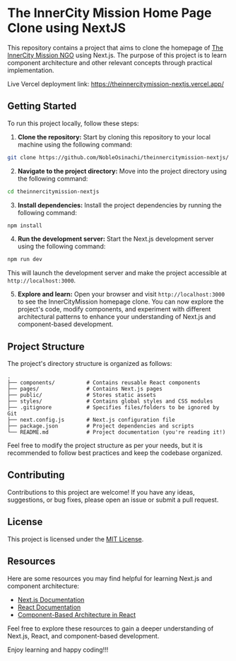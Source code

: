 # The InnerCity Mission Home Page Clone using NextJS

This repository contains a project that aims to clone the homepage of [The InnerCity Mission NGO](https://theinnercitymission.ngo/) using Next.js. The purpose of this project is to learn component architecture and other relevant concepts through practical implementation.

Live Vercel deployment link: https://theinnercitymission-nextjs.vercel.app/

## Getting Started

To run this project locally, follow these steps:

1. **Clone the repository:** Start by cloning this repository to your local machine using the following command:

```bash
git clone https://github.com/NobleOsinachi/theinnercitymission-nextjs/
```

2. **Navigate to the project directory:** Move into the project directory using the following command:

```bash
cd theinnercitymission-nextjs
```

3. **Install dependencies:** Install the project dependencies by running the following command:

```bash
npm install
```

4. **Run the development server:** Start the Next.js development server using the following command:

```bash
npm run dev
```

This will launch the development server and make the project accessible at `http://localhost:3000`.

5. **Explore and learn:** Open your browser and visit `http://localhost:3000` to see the InnerCityMission homepage clone. You can now explore the project's code, modify components, and experiment with different architectural patterns to enhance your understanding of Next.js and component-based development.

## Project Structure

The project's directory structure is organized as follows:

```
.
├── components/          # Contains reusable React components
├── pages/               # Contains Next.js pages
├── public/              # Stores static assets
├── styles/              # Contains global styles and CSS modules
├── .gitignore           # Specifies files/folders to be ignored by Git
├── next.config.js       # Next.js configuration file
├── package.json         # Project dependencies and scripts
└── README.md            # Project documentation (you're reading it!)
```

Feel free to modify the project structure as per your needs, but it is recommended to follow best practices and keep the codebase organized.

## Contributing

Contributions to this project are welcome! If you have any ideas, suggestions, or bug fixes, please open an issue or submit a pull request.

## License

This project is licensed under the [MIT License](LICENSE).

## Resources

Here are some resources you may find helpful for learning Next.js and component architecture:

- [Next.js Documentation](https://nextjs.org/docs)
- [React Documentation](https://reactjs.org/docs)
- [Component-Based Architecture in React](https://blog.bitsrc.io/component-based-architecture-in-reactjs-12e3bce1d2e8)

Feel free to explore these resources to gain a deeper understanding of Next.js, React, and component-based development.

Enjoy learning and happy coding!!!
